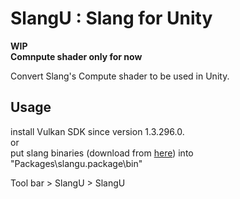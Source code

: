 # SlangU : Slang for Unity
**WIP**\
**Comnpute shader only for now**

Convert Slang's Compute shader to be used in Unity. 

## Usage
install Vulkan SDK since version 1.3.296.0.\
or\
put slang binaries (download from [here](https://github.com/shader-slang/slang/releases)) into "Packages\slangu.package\bin"

Tool bar > SlangU > SlangU


